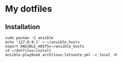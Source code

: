 My dotfiles
===========

Installation
------------

```
sudo pacman -S ansible
echo '127.0.0.1' > ~/ansible_hosts
export ANSIBLE_HOSTS=~/ansible_hosts
cd ~/dotfiles/install
ansible-playbook archlinux-letsnote.yml -c local -K
```
